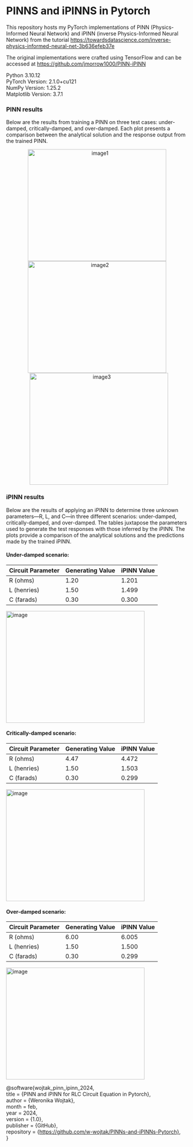 # PINNS and iPINNS in Pytorch

This repository hosts my PyTorch implementations of PINN (Physics-Informed Neural Network) and iPINN (inverse Physics-Informed Neural Network) from the tutorial https://towardsdatascience.com/inverse-physics-informed-neural-net-3b636efeb37e

The original implementations were crafted using TensorFlow and can be accessed at https://github.com/jmorrow1000/PINN-iPINN


Python 3.10.12  
PyTorch Version: 2.1.0+cu121  
NumPy Version: 1.25.2  
Matplotlib Version: 3.7.1  

### PINN results

Below are the results from training a PINN on three test cases: under-damped, critically-damped, and over-damped. Each plot presents a comparison between the analytical solution and the response output from the trained PINN.

<p align="center">
  <img src="https://github.com/w-wojtak/PINNs-and-iPINNs-Pytorch/assets/19287772/6002ff45-ed3c-48c2-a740-062db158f1ac" alt="image1" width="376" height="303" style="margin-right: 10px;"/>
  <img src="https://github.com/w-wojtak/PINNs-and-iPINNs-Pytorch/assets/19287772/bf8f3145-a059-458f-9cfe-4bc7966718d9" alt="image2" width="376" height="303" style="margin-right: 10px;"/>
  <img src="https://github.com/w-wojtak/PINNs-and-iPINNs-Pytorch/assets/19287772/9677a15a-69a3-4a2c-9911-70638f0066a8" alt="image3" width="376" height="303"/>
</p>


### iPINN results

Below are the results of applying an iPINN to determine three unknown parameters—R, L, and C—in three different scenarios: under-damped, critically-damped, and over-damped. The tables juxtapose the parameters used to generate the test responses with those inferred by the iPINN. The plots provide a comparison of the analytical solutions and the predictions made by the trained iPINN.


#### Under-damped scenario:

| Circuit Parameter | Generating Value | iPINN Value |
|-------------------|------------------|-------------|
| R (ohms)          | 1.20             | 1.201        |
| L (henries)       | 1.50             | 1.499        |
| C (farads)        | 0.30             | 0.300        |

<img src="https://github.com/w-wojtak/PINNs-and-iPINNs-Pytorch/assets/19287772/157d8187-af26-4319-b010-0e02c28c7fc9" width="376" height="303" alt="image">


#### Critically-damped scenario:

| Circuit Parameter | Generating Value | iPINN Value |
|-------------------|------------------|-------------|
| R (ohms)          | 4.47             | 4.472        |
| L (henries)       | 1.50             | 1.503        |
| C (farads)        | 0.30             | 0.299        |

<img src="https://github.com/w-wojtak/PINNs-and-iPINNs-Pytorch/assets/19287772/25f651e7-ef24-42d0-8c13-0428cb2a5393" width="376" height="303" alt="image">


#### Over-damped scenario:

| Circuit Parameter | Generating Value | iPINN Value |
|-------------------|------------------|-------------|
| R (ohms)          | 6.00             | 6.005        |
| L (henries)       | 1.50             | 1.500        |
| C (farads)        | 0.30             | 0.299        |

<img src="https://github.com/w-wojtak/PINNs-and-iPINNs-Pytorch/assets/19287772/85ccbef5-7206-4ac7-a2c2-a16bb6402e74" width="376" height="303" alt="image">




@software{wojtak_pinn_ipinn_2024,  
title = {PINN and iPINN for RLC Circuit Equation in Pytorch},  
author = {Weronika Wojtak},  
month = feb,  
year = 2024,  
version = {1.0},  
publisher = {GitHub},  
repository = {https://github.com/w-wojtak/PINNs-and-iPINNs-Pytorch},  
}  
